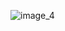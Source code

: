 ![image_4](https://github.com/zzzmate/zzzmate/assets/104621347/b3e717d8-8ec0-4184-8be3-8c22121d1002)

